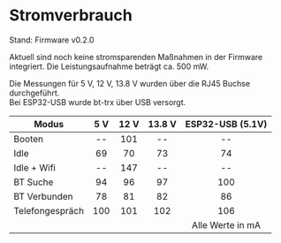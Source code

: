 # Stromverbrauch

Stand: Firmware v0.2.0

Aktuell sind noch keine stromsparenden Maßnahmen in der Firmware integriert.
Die Leistungsaufnahme beträgt ca. 500 mW.

Die Messungen für 5 V, 12 V, 13.8 V wurden über die RJ45 Buchse durchgeführt.  
Bei ESP32-USB wurde bt-trx über USB versorgt.

| Modus           | 5 V | 12 V | 13.8 V | ESP32-USB (5.1V) |
|-----------------|:---:|:----:|:------:|:----------------:|
| Booten          |  -- |  101 |  --    |  --              |
| Idle            |  69 |   70 |  73    |  74              |
| Idle + Wifi     |  -- |  147 |  --    |  --              |
| BT Suche        |  94 |   96 |  97    | 100              |
| BT Verbunden    |  78 |   81 |  82    |  86              |
| Telefongespräch | 100 |  101 | 102    | 106              |
| ||||                                     Alle Werte in mA|
